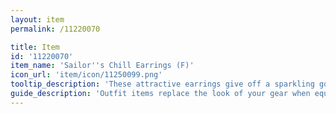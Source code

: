 ```yaml
---
layout: item
permalink: /11220070

title: Item
id: '11220070'
item_name: 'Sailor''s Chill Earrings (F)'
icon_url: 'item/icon/11250099.png'
tooltip_description: 'These attractive earrings give off a sparkling golden light.'
guide_description: 'Outfit items replace the look of your gear when equipped.'
---
```

